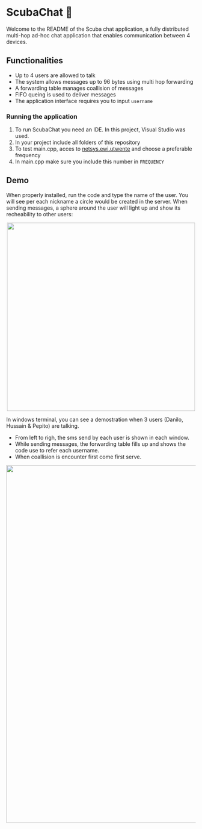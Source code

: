 # ScubaChat 🐬
Welcome to the README of the Scuba chat application, a fully distributed multi-hop ad-hoc chat application that enables communication between 4 devices.

## Functionalities
* Up to 4 users are allowed to talk
* The system allows messages up to 96 bytes using multi hop forwarding
* A forwarding table manages coallision of messages
* FIFO queing is used to deliver messages
* The application interface requires you to input `username`


### Running the application
1. To run ScubaChat you need an IDE. In this project, Visual Studio was used.
2. In your project include all folders of this repository
3. To test main.cpp, acces to [netsys.ewi.utwente](http://netsys.ewi.utwente.nl/integrationproject) and choose a preferable frequency
4. In main.cpp make sure you include this number in `FREQUENCY`

## Demo
When properly installed, run the code and type the name of the user. You will see per each nickname a circle would be created in the server.
When sending messages, a sphere around the user will light up and  show its recheability to other users:

<p align="center">
<img src="https://user-images.githubusercontent.com/70687643/151673074-73f4fbf2-9531-4a96-8fd8-9839f1d09e94.png" width ="500">
</p>

In windows terminal, you can see a demostration when 3 users (Danilo, Hussain & Pepito) are talking.
- From left to righ, the sms send by each user is shown in each window.
- While sending messages, the forwarding table fills up and shows the code use to refer each username.
- When coallision is encounter first come first serve.

<p align="center">
<img src="https://user-images.githubusercontent.com/70687643/151674647-643d7b19-3894-4ae4-895f-a33981bc8cf9.png" width ="950">
</p>


